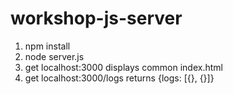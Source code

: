 workshop-js-server
==================

1. npm install
2. node server.js
3. get localhost:3000 displays common index.html
4. get localhost:3000/logs returns {logs: [{}, {}]} 